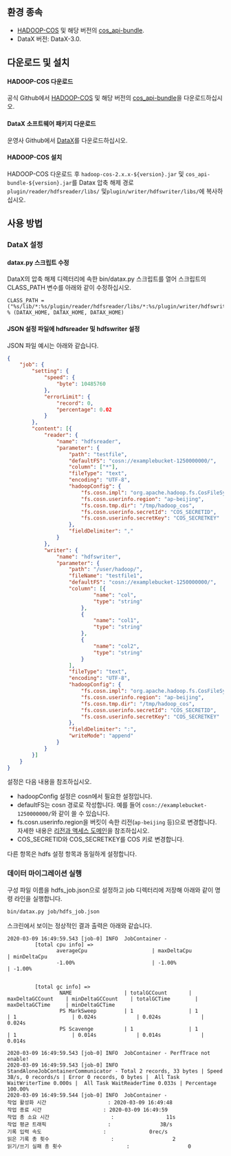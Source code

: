 ## 환경 종속

- [HADOOP-COS](https://github.com/tencentyun/hadoop-cos/releases) 및 해당 버전의 [cos_api-bundle](https://github.com/tencentyun/hadoop-cos/releases).
- DataX 버전: DataX-3.0.

## 다운로드 및 설치

#### HADOOP-COS 다운로드

공식 Github에서 [HADOOP-COS](https://github.com/tencentyun/hadoop-cos/releases) 및 해당 버전의 [cos_api-bundle](https://github.com/tencentyun/hadoop-cos/releases)을 다운로드하십시오.

#### DataX 소프트웨어 패키지 다운로드

운영사 Github에서 [DataX](http://datax-opensource.oss-cn-hangzhou.aliyuncs.com/datax.tar.gz)를 다운로드하십시오. 

#### HADOOP-COS 설치

HADOOP-COS 다운로드 후 `hadoop-cos-2.x.x-${version}.jar` 및 `cos_api-bundle-${version}.jar`를 Datax 압축 해제 경로 `plugin/reader/hdfsreader/libs/` 및`plugin/writer/hdfswriter/libs/`에 복사하십시오.

## 사용 방법

### DataX 설정

#### datax.py 스크립트 수정

DataX의 압축 해제 디렉터리에 속한 bin/datax.py 스크립트를 열어 스크립트의 CLASS_PATH 변수를 아래와 같이 수정하십시오.

```plaintext
CLASS_PATH = ("%s/lib/*:%s/plugin/reader/hdfsreader/libs/*:%s/plugin/writer/hdfswriter/libs/*:.") % (DATAX_HOME, DATAX_HOME, DATAX_HOME)
```

#### JSON 설정 파일에 hdfsreader 및 hdfswriter 설정

JSON 파일 예시는 아래와 같습니다.
```json
{
	"job": {
		"setting": {
			"speed": {
				"byte": 10485760
			},
			"errorLimit": {
				"record": 0,
				"percentage": 0.02
			}
		},
		"content": [{
			"reader": {
				"name": "hdfsreader",
				"parameter": {
					"path": "testfile",
					"defaultFS": "cosn://examplebucket-1250000000/",
					"column": ["*"],
					"fileType": "text",
					"encoding": "UTF-8",
					"hadoopConfig": {
						"fs.cosn.impl": "org.apache.hadoop.fs.CosFileSystem",
						"fs.cosn.userinfo.region": "ap-beijing",
						"fs.cosn.tmp.dir": "/tmp/hadoop_cos",
						"fs.cosn.userinfo.secretId": "COS_SECRETID",
						"fs.cosn.userinfo.secretKey": "COS_SECRETKEY"
					},
					"fieldDelimiter": ","
				}
			},
			"writer": {
				"name": "hdfswriter",
				"parameter": {
					"path": "/user/hadoop/",
					"fileName": "testfile1",
					"defaultFS": "cosn://examplebucket-1250000000/",
					"column": [{
							"name": "col",
							"type": "string"
						},
						{
							"name": "col1",
							"type": "string"
						},
						{
							"name": "col2",
							"type": "string"
						}
					],
					"fileType": "text",
					"encoding": "UTF-8",
					"hadoopConfig": {
						"fs.cosn.impl": "org.apache.hadoop.fs.CosFileSystem",
						"fs.cosn.userinfo.region": "ap-beijing",
						"fs.cosn.tmp.dir": "/tmp/hadoop_cos",
						"fs.cosn.userinfo.secretId": "COS_SECRETID",
						"fs.cosn.userinfo.secretKey": "COS_SECRETKEY"
					},
					"fieldDelimiter": ":",
					"writeMode": "append"
				}
			}
		}]
	}
}
```

설정은 다음 내용을 참조하십시오.
- hadoopConfig 설정은 cosn에서 필요한 설정입니다.
- defaultFS는 cosn 경로로 작성합니다. 예를 들어 `cosn://examplebucket-1250000000/`와 같이 쓸 수 있습니다.
- fs.cosn.userinfo.region을 버킷이 속한 리전(`ap-beijing` 등)으로 변경합니다. 자세한 내용은 [리전과 액세스 도메인](https://intl.cloud.tencent.com/document/product/436/6224)을 참조하십시오.
- COS_SECRETID와 COS_SECRETKEY를 COS 키로 변경합니다.

다른 항목은 hdfs 설정 항목과 동일하게 설정합니다.

### 데이터 마이그레이션 실행

구성 파일 이름을 hdfs_job.json으로 설정하고 job 디렉터리에 저장해 아래와 같이 명령 라인을 실행합니다.

```bash
bin/datax.py job/hdfs_job.json
```

스크린에서 보이는 정상적인 결과 출력은 아래와 같습니다.

```plaintext
2020-03-09 16:49:59.543 [job-0] INFO  JobContainer - 
         [total cpu info] => 
                averageCpu                     | maxDeltaCpu                    | minDeltaCpu                    
                -1.00%                         | -1.00%                         | -1.00%
                        

         [total gc info] => 
                 NAME                 | totalGCCount       | maxDeltaGCCount    | minDeltaGCCount    | totalGCTime        | maxDeltaGCTime     | minDeltaGCTime     
                 PS MarkSweep         | 1                  | 1                  | 1                  | 0.024s             | 0.024s             | 0.024s             
                 PS Scavenge          | 1                  | 1                  | 1                  | 0.014s             | 0.014s             | 0.014s             

2020-03-09 16:49:59.543 [job-0] INFO  JobContainer - PerfTrace not enable!
2020-03-09 16:49:59.543 [job-0] INFO  StandAloneJobContainerCommunicator - Total 2 records, 33 bytes | Speed 3B/s, 0 records/s | Error 0 records, 0 bytes |  All Task WaitWriterTime 0.000s |  All Task WaitReaderTime 0.033s | Percentage 100.00%
2020-03-09 16:49:59.544 [job-0] INFO  JobContainer - 
작업 활성화 시간                    : 2020-03-09 16:49:48
작업 종료 시간                    : 2020-03-09 16:49:59
작업 총 소요 시간                    :                 11s
작업 평균 트래픽                    :                3B/s
기록 입력 속도                    :              0rec/s
읽은 기록 총 횟수                    :                   2
읽기/쓰기 실패 총 횟수                     :                   0
```
